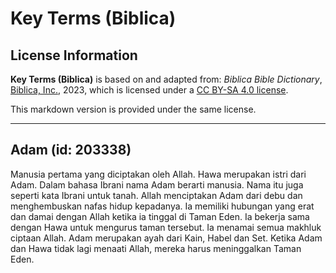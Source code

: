 # Key Terms (Biblica)

## License Information

**Key Terms (Biblica)** is based on and adapted from: _Biblica Bible Dictionary_, [Biblica, Inc.](https://www.biblica.com/), 2023, which is licensed under a [CC BY-SA 4.0 license](https://creativecommons.org/licenses/by-sa/4.0/legalcode.en).

This markdown version is provided under the same license.



--------------------------------

## Adam (id: 203338)

Manusia pertama yang diciptakan oleh Allah. Hawa merupakan istri dari Adam. Dalam bahasa Ibrani nama Adam berarti manusia. Nama itu juga seperti kata Ibrani untuk tanah. Allah menciptakan Adam dari debu dan menghembuskan nafas hidup kepadanya. Ia memiliki hubungan yang erat dan damai dengan Allah ketika ia tinggal di Taman Eden. Ia bekerja sama dengan Hawa untuk mengurus taman tersebut. Ia menamai semua makhluk ciptaan Allah. Adam merupakan ayah dari Kain, Habel dan Set. Ketika Adam dan Hawa tidak lagi menaati Allah, mereka harus meninggalkan Taman Eden.


